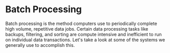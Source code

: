 # Batch Processing

Batch processing is the method computers use to periodically complete high volume, repetitive data jobs. Certain data processing tasks like backups, filtering, and sorting are compute intensive and inefficient to run on individual data transactions. Let's take a look at some of the systems we generally use to accomplish this.
